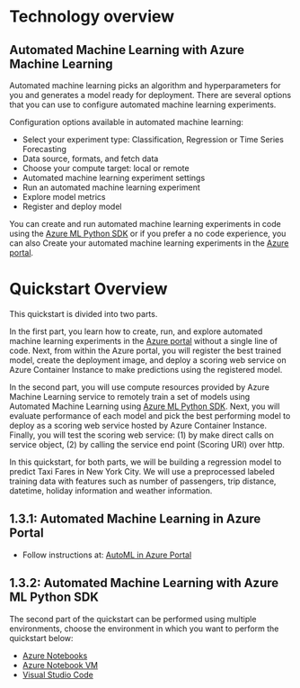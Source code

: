 # Technology overview

## Automated Machine Learning with Azure Machine Learning
Automated machine learning picks an algorithm and hyperparameters for you and generates a model ready for deployment. There are several options that you can use to configure automated machine learning experiments.

Configuration options available in automated machine learning:

- Select your experiment type: Classification, Regression or Time Series Forecasting
- Data source, formats, and fetch data
- Choose your compute target: local or remote
- Automated machine learning experiment settings
- Run an automated machine learning experiment
- Explore model metrics
- Register and deploy model

You can create and run automated machine learning experiments in code using the [Azure ML Python SDK](https://docs.microsoft.com/en-us/azure/machine-learning/service/how-to-configure-auto-train) or if you prefer a no code experience, you can also Create your automated machine learning experiments in the [Azure portal](https://docs.microsoft.com/en-us/azure/machine-learning/service/how-to-create-portal-experiments).


# Quickstart Overview

This quickstart is divided into two parts. 

In the first part, you learn how to create, run, and explore automated machine learning experiments in the [Azure portal](https://docs.microsoft.com/en-us/azure/machine-learning/service/how-to-create-portal-experiments) without a single line of code. Next, from within the Azure portal, you will register the best trained model, create the deployment image, and deploy a scoring web service on Azure Container Instance to make predictions using the registered model. 

In the second part, you will use compute resources provided by Azure Machine Learning service to remotely train a set of models using Automated Machine Learning using [Azure ML Python SDK](https://docs.microsoft.com/en-us/azure/machine-learning/service/how-to-configure-auto-train). Next, you will evaluate performance of each model and pick the best performing model to deploy as a scoring web service hosted by Azure Container Instance. Finally, you will test the scoring web service: (1) by make direct calls on service object, (2) by calling the service end point (Scoring URI) over http.

In this quickstart, for both parts, we will be building a regression model to predict Taxi Fares in New York City. We will use a preprocessed labeled training data with features such as number of passengers, trip distance, datetime, holiday information and weather information.

## 1.3.1: Automated Machine Learning in Azure Portal

- Follow instructions at: [AutoML in Azure Portal](./automl-azure-portal/README.md)

## 1.3.2: Automated Machine Learning with Azure ML Python SDK

The second part of the quickstart can be performed using multiple environments, choose the environment in which you want to perform the quickstart below:

- [Azure Notebooks](./azure-notebooks/README.md)
- [Azure Notebook VM](./azure-notebook-vm/README.md)
- [Visual Studio Code](./visual-studio-code/README.md)
